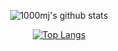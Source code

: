 <div align=center>
  
  ![1000mj's github stats](https://github-readme-stats.vercel.app/api?username=1000mj&show_icons=true)
</div>

<div align=center>
  
  [![Top Langs](https://github-readme-stats.vercel.app/api/top-langs/?username=1000mj)](https://github.com/1000mj/github-readme-stats)
</div>




<!--
**1000mj/1000mj** is a ✨ _special_ ✨ repository because its `README.md` (this file) appears on your GitHub profile.

Here are some ideas to get you started:

- 🔭 I’m currently working on ...
- 🌱 I’m currently learning ...
- 👯 I’m looking to collaborate on ...
- 🤔 I’m looking for help with ...
- 💬 Ask me about ...
- 📫 How to reach me: ...
- 😄 Pronouns: ...
- ⚡ Fun fact: ...
-->
